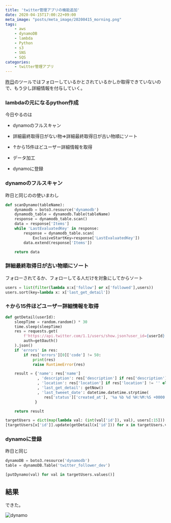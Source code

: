```yaml
---
title: 'twitter管理アプリの機能追加'
date: 2020-04-15T17:00:22+09:00
meta_image: "posts/meta_image/20200415_morning.png"
tags: 
    - aws
    - dynamoDB
    - lambda
    - Python
    - s3
    - SNS
    - SQS
categories: 
    - twitter管理アプリ
---
```


[昨日](../20200415_morning/)のツールではフォローしているかとされているかしか取得できていないので、もう少し詳細情報を付与していく。

### lambdaの元になるpython作成

今日やるのは

* dynamoのフルスキャン

* 詳細最終取得日がない物⇒詳細最終取得日が古い物順にソート

* ↑から15件ほどユーザー詳細情報を取得

* データ加工

* dynamoに登録

### dynamoのフルスキャン

昨日と同じのの使いまわし

```py
def scanDynamo(tableName):
    dynamodb = boto3.resource('dynamodb')
    dynamodb_table = dynamodb.Table(tableName)
    response = dynamodb_table.scan()
    data = response['Items']
    while 'LastEvaluatedKey' in response:
        response = dynamodb_table.scan(
            ExclusiveStartKey=response['LastEvaluatedKey'])
        data.extend(response['Items'])

    return data
```

### 詳細最終取得日が古い物順にソート

フォローされてるか、フォローしてる人だけを対象にしてからソート

```py
users = list(filter(lambda x:x['follow'] or x['followed'],users))
users.sort(key=lambda x: x['last_get_detail'])
```

### ↑から15件ほどユーザー詳細情報を取得

```py
def getDetail(userId):
    sleepTime = random.random() * 30
    time.sleep(sleepTime)
    res = requests.get(
        f'https://api.twitter.com/1.1/users/show.json?user_id={userId}',
        auth=getOauth()
    ).json()
    if 'errors' in res:
        if res['errors'][0]['code'] != 50:
            print(res)
            raise RuntimeError(res)

    result = {'name': res['name']
              , 'description': res['description'] if res['description'] != '' else None
              , 'location': res['location'] if res['location'] != '' else None
              , 'last_get_detail': getNow()
              , 'last_tweeet_date': datetime.datetime.strptime(
                 res['status']['created_at'], '%a %b %d %H:%M:%S +0000 %Y').strftime("%Y/%m/%d %H:%M:%S"), 'last_tweeet': res['status']['text']
             }

    return result

targetUsers = dict(map(lambda val: (int(val['id']), val), users[:15]))
[targetUsers[x['id']].update(getDetail(x['id'])) for x in targetUsers.values()]
```

### dynamoに登録

昨日と同じ
```py
dynamoDB = boto3.resource('dynamodb')
table = dynamoDB.Table('twitter_follower_dev')

[putDynamo(val) for val in targetUsers.values()]
```

## 結果

できた。

![dynamo](../img/twitter-ff2.png)